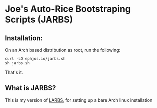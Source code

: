 # Joe's Auto-Rice Bootstraping Scripts (JARBS)


## Installation:

On an Arch based distribution as root, run the following:

```
curl -LO ephjos.io/jarbs.sh
sh jarbs.sh
```

That's it.

## What is JARBS?

This is my version of [LARBS](https://github.com/lukesmithxyz/LARBS),
for setting up a bare Arch linux installation

